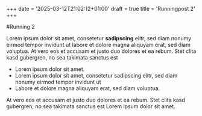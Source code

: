 +++
date = '2025-03-12T21:02:12+01:00'
draft = true
title = 'Runningpost 2'
+++

#Running 2

Lorem ipsum dolor sit amet, consetetur **sadipscing** elitr, sed diam nonumy eirmod tempor invidunt ut labore et dolore magna aliquyam erat, sed diam voluptua. At vero eos et accusam et justo duo dolores et ea rebum. Stet clita kasd gubergren, no sea takimata sanctus est 

* Lorem ipsum dolor sit amet. 
* Lorem ipsum dolor sit amet, consetetur sadipscing elitr, sed diam nonumy eirmod tempor invidunt ut 
* Labore et dolore magna aliquyam erat, sed diam voluptua. 

At vero eos et accusam et justo duo dolores et ea rebum. Stet clita kasd gubergren, no sea takimata sanctus est Lorem ipsum dolor sit amet.